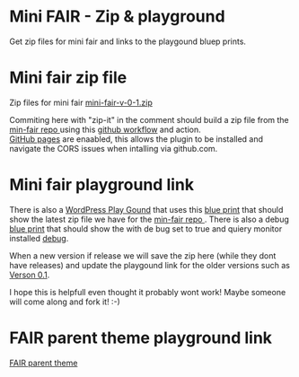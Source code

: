# Mini FAIR - Zip & playground 
Get zip files for mini fair and links to the playgound bluep prints. 
 
# Mini fair zip file 
Zip files for mini fair 
[mini-fair-v-0-1.zip](https://github.com/AmnestyAM/mini-fair-zip/blob/main/mini-fair-v-0-1.zip)     

Commiting here with "zip-it" in the comment should build a zip file from the [min-fair repo ](https://github.com/fairpm/mini-fair-repo) using this [github workflow](https://github.com/AmnestyAM/mini-fair-zip/blob/main/.github/workflows/main.yml) and action.   
[GitHub pages](https://amnestyam.github.io/mini-fair-zip/) are enaabled, this allows the plugin to be installed and navigate the CORS issues when intalling via github.com.    

# Mini fair playground link 

There is also a [WordPress Play Gound](https://wordpress.org/playground/) that uses this [blue print](https://github.com/amnestyam/mini-fair-zip/blob/main/blueprint.json) that should show the latest zip file we have for the [min-fair repo ](https://github.com/fairpm/mini-fair-repo). There is also a debug [blue print](https://github.com/amnestyam/mini-fair-zip/blob/main/debug.json) that should show the with de bug set to true and quiery monitor installed [debug](https://playground.wordpress.net/?blueprint-url=https://raw.githubusercontent.com/amnestyam/mini-fair-zip/refs/heads/main/debug.json).
 
When a new version if release we will save the zip here (while they dont have releases) and update the playgound link for the older versions such as [Verson 0.1](https://playground.wordpress.net/?blueprint-url=https://raw.githubusercontent.com/amnestyam/mini-fair-zip/refs/heads/main/blueprint-v-0-1.json).   

I hope this is helpfull even thought it probably wont work! Maybe someone will come along and fork it! :-)      


# FAIR parent theme playground link 

[FAIR parent theme](https://playground.wordpress.net/?blueprint-url=https://raw.githubusercontent.com/amnestyam/mini-fair-zip/refs/heads/main/fair-parent-theme-blueprint.json)
